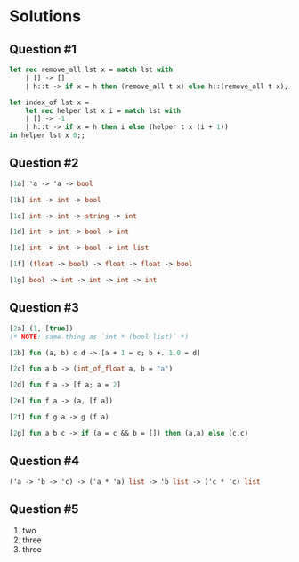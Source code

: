 # Solutions

## Question \#1

```ocaml
let rec remove_all lst x = match lst with
    | [] -> []
    | h::t -> if x = h then (remove_all t x) else h::(remove_all t x);;
```

```ocaml
let index_of lst x = 
    let rec helper lst x i = match lst with
    | [] -> -1
    | h::t -> if x = h then i else (helper t x (i + 1)) 
in helper lst x 0;;
```

## Question \#2

```ocaml
[1a] 'a -> 'a -> bool

[1b] int -> int -> bool

[1c] int -> int -> string -> int

[1d] int -> int -> bool -> int

[1e] int -> int -> bool -> int list

[1f] (float -> bool) -> float -> float -> bool

[1g] bool -> int -> int -> int -> int
```

## Question \#3

```ocaml
[2a] (1, [true])
(* NOTE: same thing as `int * (bool list)` *)

[2b] fun (a, b) c d -> [a + 1 = c; b +. 1.0 = d]

[2c] fun a b -> (int_of_float a, b = "a")

[2d] fun f a -> [f a; a = 2]

[2e] fun f a -> (a, [f a])

[2f] fun f g a -> g (f a)

[2g] fun a b c -> if (a = c && b = []) then (a,a) else (c,c)
```

## Question \#4

```ocaml
('a -> 'b -> 'c) -> ('a * 'a) list -> 'b list -> ('c * 'c) list
```

## Question \#5

1. two
2. three
3. three